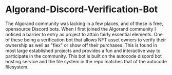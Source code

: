 # Algorand-Discord-Verification-Bot
 The Algorand community was lacking in a few places, and of these is free, opensource Discord bots. When I first joined the Algorand community I noticed a barrier to entry as project to attain fairly essential elements. One of these being a verification bot that allows NFT asset owners to verify their ownership as well as "flex" or show off their purchases. This is found in most large established projects and provides a fun and interactive way to participate in the community. This bot is built on the autocode discord bot hosting service and the file system in the repo matches that of the autocode filesystem.
